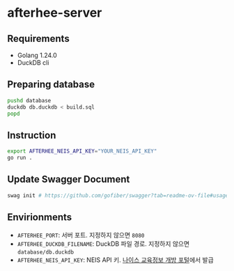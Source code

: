 # afterhee-server

## Requirements

- Golang 1.24.0
- DuckDB cli

## Preparing database

```sh
pushd database
duckdb db.duckdb < build.sql
popd
```

## Instruction

```sh
export AFTERHEE_NEIS_API_KEY="YOUR_NEIS_API_KEY"
go run .
```

## Update Swagger Document

```sh
swag init # https://github.com/gofiber/swagger?tab=readme-ov-file#usage
```

## Envirionments

- `AFTERHEE_PORT`: 서버 포트. 지정하지 않으면 `8080`
- `AFTERHEE_DUCKDB_FILENAME`: DuckDB 파일 경로. 지정하지 않으면 `database/db.duckdb`
- `AFTERHEE_NEIS_API_KEY`: NEIS API 키. [나이스 교육정보 개방 포털](https://open.neis.go.kr/)에서 발급
